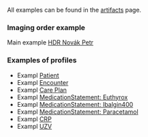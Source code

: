 All examples can be found in the [artifacts](artifacts.html) page.

### Imaging order example

Main example [HDR Novák Petr](Bundle-DischargeBundle-Novak-Petr.html) 


### Examples of profiles

 - Exampl [Patient](Patient-3f85726c-ad2f-441b-89ce-100000000000.html)
 - Exampl [Encounter](Encounter-HospitalEncounter-Novak-Petr.html)
 - Exampl [Care Plan](CarePlan-CarePlan-Novak-Petr.html)
 - Exampl [MedicationStatement: Euthyrox](MedicationStatement-47472c99-09bf-4007-bfaa-16c9665ae090.html)
 - Exampl [MedicationStatement: Ibalgin400](Medication-med-Ibalgin400.html)
 - Exampl [MedicationStatement: Paracetamol](Medication-med-paracetamol.html)
 - Exampl [CRP](Observation-Observation-CRP-Novak.html)
 - Exampl [UZV](Observation-Observation-UZV-Novak.html)
 
